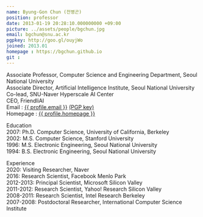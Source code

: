 ```yaml
---
name: Byung-Gon Chun (전병곤)
position: professor
date: 2013-01-19 20:28:10.000000000 +09:00
picture: ../assets/people/bgchun.jpg
email: bgchun@snu.ac.kr
pgpkey: http://goo.gl/ouyjWo
joined: 2013.01
homepage : https://bgchun.github.io
git : 
---
```


<p>
    Associate Professor, Computer Science and Engineering Department, Seoul National University<br>
    Associate Director, Artificial Intelligence Institute, Seoul National University<br>
    Co-lead, SNU-Naver Hyperscale AI Center<br>
    CEO, FriendliAI<br>
    Email : <a href="mailto:{{ profile.email }}">{{ profile.email }}</a> <a href="{{ profile.pgpkey }}" target="_blank" rel="noopener noreferrer">(PGP key)</a><br>
    Homepage : <a href="{{ profile.homepage }}" target="_blank" rel="noopener noreferrer">{{ profile.homepage }}</a>
    </p>
    <p>Education<br>
    2007: Ph.D. Computer Science, University of California, Berkeley<br>
    2002: M.S. Computer Science, Stanford University<br>
    1996: M.S. Electronic Engineering, Seoul National University<br>
    1994: B.S. Electronic Engineering, Seoul National University</p>
    <p>Experience<br>
    2020: Visiting Researcher, Naver<br>
    2016: Research Scientist, Facebook Menlo Park<br>
    2012-2013: Principal Scientist, Microsoft Silicon Valley<br>
    2011-2012: Research Scientist, Yahoo! Research Silicon Valley<br>
    2008-2011: Research Scientist, Intel Research Berkeley<br>
    2007-2008: Postdoctoral Researcher, International Computer Science Institute<br>
</p>